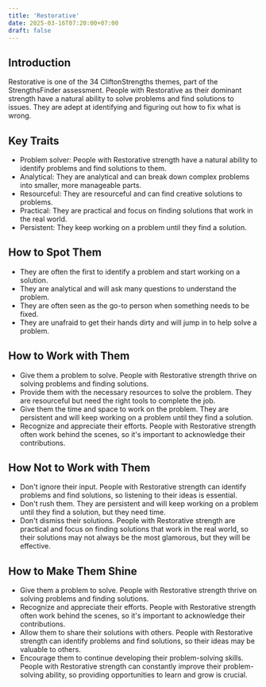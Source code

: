 ```yaml
---
title: 'Restorative'
date: 2025-03-16T07:20:00+07:00
draft: false
---
```


## Introduction

Restorative is one of the 34 CliftonStrengths themes, part of the StrengthsFinder assessment. People with Restorative as their dominant strength have a natural ability to solve problems and find solutions to issues. They are adept at identifying and figuring out how to fix what is wrong.

## Key Traits

- Problem solver: People with Restorative strength have a natural ability to identify problems and find solutions to them.
- Analytical: They are analytical and can break down complex problems into smaller, more manageable parts.
- Resourceful: They are resourceful and can find creative solutions to problems.
- Practical: They are practical and focus on finding solutions that work in the real world.
- Persistent: They keep working on a problem until they find a solution.

## How to Spot Them

- They are often the first to identify a problem and start working on a solution.
- They are analytical and will ask many questions to understand the problem.
- They are often seen as the go-to person when something needs to be fixed.
- They are unafraid to get their hands dirty and will jump in to help solve a problem.

## How to Work with Them

- Give them a problem to solve. People with Restorative strength thrive on solving problems and finding solutions.
- Provide them with the necessary resources to solve the problem. They are resourceful but need the right tools to complete the job.
- Give them the time and space to work on the problem. They are persistent and will keep working on a problem until they find a solution.
- Recognize and appreciate their efforts. People with Restorative strength often work behind the scenes, so it's important to acknowledge their contributions.

## How Not to Work with Them

- Don't ignore their input. People with Restorative strength can identify problems and find solutions, so listening to their ideas is essential.
- Don't rush them. They are persistent and will keep working on a problem until they find a solution, but they need time.
- Don't dismiss their solutions. People with Restorative strength are practical and focus on finding solutions that work in the real world, so their solutions may not always be the most glamorous, but they will be effective.

## How to Make Them Shine

- Give them a problem to solve. People with Restorative strength thrive on solving problems and finding solutions.
- Recognize and appreciate their efforts. People with Restorative strength often work behind the scenes, so it's important to acknowledge their contributions.
- Allow them to share their solutions with others. People with Restorative strength can identify problems and find solutions, so their ideas may be valuable to others.
- Encourage them to continue developing their problem-solving skills. People with Restorative strength can constantly improve their problem-solving ability, so providing opportunities to learn and grow is crucial.
